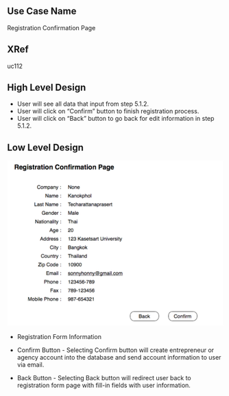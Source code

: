 Use Case Name
-------------
  Registration Confirmation Page 
  
XRef
----
uc112
  
High Level Design
-----------------
* User will see all data that input from step 5.1.2.
* User will click on “Confirm” button to finish registration process.
* User will click on “Back” button to go back for edit information in step 5.1.2.

Low Level Design
----------------

![Screenshot](images/ds103-RegistrationComfirmationPage.png)

* Registration Form Information

* Confirm Button
      - Selecting Confirm button will create entrepreneur or agency account into the database and send account information to user via email.     
      
* Back Button
      - Selecting Back button will redirect user back to registration form page with fill-in fields with user information.
